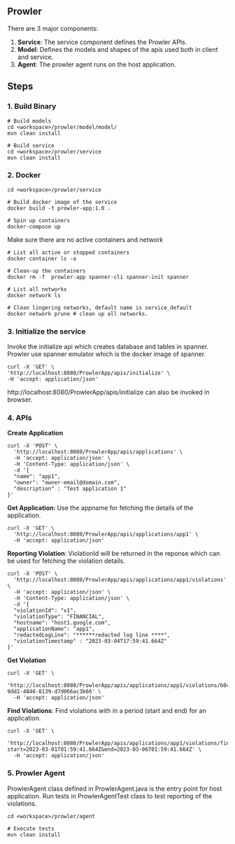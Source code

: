 ## Prowler
There are 3 major components:
1. **Service**: The service component defines the Prowler APIs.
2. **Model**: Defines the models and shapes of the apis used both in client and service.
3. **Agent**: The prowler agent runs on the host application.


## Steps

### 1. Build Binary
```
# Build models
cd <workspace>/prowler/model/model/
mvn clean install

# Build service
cd <workspace>/prowler/service
mvn clean install
```

### 2. Docker
```
cd <workspace>/prowler/service

# Build docker image of the service
docker build -t prowler-app:1.0 . 

# Spin up containers
docker-compose up
```

Make sure there are no active containers and network

```
# List all active or stopped containers
docker container ls -a

# Clean-up the containers
docker rm -f  prowler-app spanner-cli spanner-init spanner 

# List all networks
docker network ls

# Clean lingering networks, default name is service_default
docker network prune # clean up all networks.
```

### 3. Initialize the service
Invoke the initialize api which creates database and tables in spanner. 
Prowler use spanner emulator which is the docker image of spanner.

```
curl -X 'GET' \
'http://localhost:8080/ProwlerApp/apis/initialize' \
-H 'accept: application/json' 
```

http://localhost:8080/ProwlerApp/apis/initialize can also be invoked in browser.

### 4. APIs
**Create Application**
```
curl -X 'POST' \
  'http://localhost:8080/ProwlerApp/apis/applications' \
  -H 'accept: application/json' \
  -H 'Content-Type: application/json' \
  -d '{
  "name": "app1",
  "owner": "owner-email@domain.com",
  "description" : "Test application 1"
}'
```

**Get Application**: Use the appname for fetching the details of the application.
```
curl -X 'GET' \
  'http://localhost:8080/ProwlerApp/apis/applications/app1' \
  -H 'accept: application/json' 
```

**Reporting Violation**:
ViolationId will be returned in the reponse which can be used for fetching the violation details.
```
curl -X 'POST' \
  'http://localhost:8080/ProwlerApp/apis/applications/app1/violations' \
  -H 'accept: application/json' \
  -H 'Content-Type: application/json' \
  -d '{
  "violationId": "v1",
  "violationType": "FINANCIAL",
  "hostname": "host1.google.com",
  "applicationName": "app1",
  "redactedLogLine": "******redacted log line ****",
  "violationTimestamp" : "2023-03-04T17:59:41.664Z"
}'
```

**Get Violation**
```
curl -X 'GET' \
  'http://localhost:8080/ProwlerApp/apis/applications/app1/violations/b0c0de56-9dd2-4848-8139-d7d066ac3b66' \
  -H 'accept: application/json'
```

**Find Violations**: 
Find violations with in a period (start and end) for an application.
```
curl -X 'GET' \
  'http://localhost:8080/ProwlerApp/apis/applications/app1/violations/find?start=2023-03-01T01:59:41.664Z&end=2023-03-06T01:59:41.664Z' \
  -H 'accept: application/json'

```
### 5. Prowler Agent
ProwlerAgent class defined in ProwlerAgent.java is the entry point for host application. 
Run tests in ProwlerAgentTest class to test reporting of the violations.
```
cd <workspace>/prowler/agent

# Execute tests
mvn clean install
```